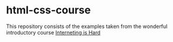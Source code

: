 # html-css-course
This repository consists of the examples taken from the wonderful 
introductory course [Interneting is Hard](https://www.internetingishard.com/)
